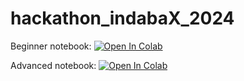 # hackathon_indabaX_2024

Beginner notebook:  <a target="_blank" href="https://colab.research.google.com/github/BioGeek/hackathon_indabaX_2024/blob/beginner/hackathon_beginner_notebook.ipynb">
  <img src="https://colab.research.google.com/assets/colab-badge.svg" alt="Open In Colab"/>
</a>

Advanced notebook: <a target="_blank" href="https://colab.research.google.com/github/BioGeek/hackathon_indabaX_2024/blob/beginner/hackathon_advanced_notebook.ipynb">
  <img src="https://colab.research.google.com/assets/colab-badge.svg" alt="Open In Colab"/>
</a>

